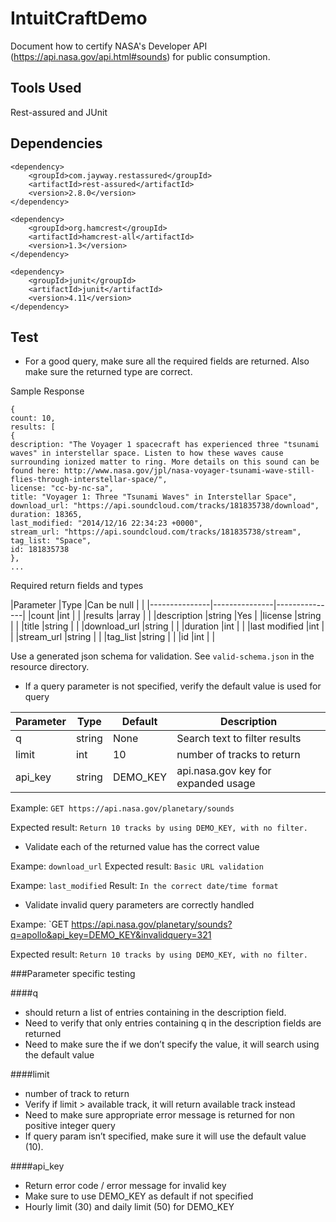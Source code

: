 # IntuitCraftDemo

Document how to certify NASA's Developer API (https://api.nasa.gov/api.html#sounds) for public consumption.

## Tools Used
Rest-assured and JUnit

## Dependencies
```
<dependency>
    <groupId>com.jayway.restassured</groupId>
    <artifactId>rest-assured</artifactId>
    <version>2.8.0</version>
</dependency>

<dependency>
    <groupId>org.hamcrest</groupId>
    <artifactId>hamcrest-all</artifactId>
    <version>1.3</version>
</dependency>

<dependency>
    <groupId>junit</groupId>
    <artifactId>junit</artifactId>
    <version>4.11</version>
</dependency>
```

## Test

- For a good query, make sure all the required fields are returned.  Also make sure the returned type are correct.  

Sample Response
```
{
count: 10,
results: [
{
description: "The Voyager 1 spacecraft has experienced three "tsunami waves" in interstellar space. Listen to how these waves cause surrounding ionized matter to ring. More details on this sound can be found here: http://www.nasa.gov/jpl/nasa-voyager-tsunami-wave-still-flies-through-interstellar-space/",
license: "cc-by-nc-sa",
title: "Voyager 1: Three "Tsunami Waves" in Interstellar Space",
download_url: "https://api.soundcloud.com/tracks/181835738/download",
duration: 18365,
last_modified: "2014/12/16 22:34:23 +0000",
stream_url: "https://api.soundcloud.com/tracks/181835738/stream",
tag_list: "Space",
id: 181835738
},
...
```
Required return fields and types

|Parameter      |Type           |Can be null    |	                            |
|---------------|---------------|---------------|
|count		|int		|		|
|results	|array		|		|
|description	|string		|Yes		|
|license	|string		|		|
|title		|string		|		|
|download_url	|string		|		|
|duration	|int		|		|
|last modified	|int		|		|
|stream_url	|string		|		|
|tag_list	|string		|		|
|id		|int		|		|

Use a generated json schema for validation. See `valid-schema.json` in the resource directory.


- If a query parameter is not specified, verify the default value is used for query

|Parameter	|Type	  |Default	|Description                          |
|-----------|-------|---------|-------------------------------------|
|q	        |string	|None     |	Search text to filter results       |
|limit	    |int	  |10	      | number of tracks to return          |
|api_key	  |string |DEMO_KEY |	api.nasa.gov key for expanded usage |

Example: `GET https://api.nasa.gov/planetary/sounds`

Expected result: `Return 10 tracks by using DEMO_KEY, with no filter.`

- Validate each of the returned value has the correct value

Exampe: `download_url`
Expected result: `Basic URL validation`

Exampe: `last_modified`
Result: `In the correct date/time format`


- Validate invalid query parameters are correctly handled

Exampe: `GET https://api.nasa.gov/planetary/sounds?q=apollo&api_key=DEMO_KEY&invalidquery=321

Expected result: `Return 10 tracks by using DEMO_KEY, with no filter.`

###Parameter specific testing

####q 
- should return a list of entries containing in the description field.
- Need to verify that only entries containing q in the description fields are returned
- Need to make sure the if we don’t specify the value, it will search using the default value


####limit
- number of track to return
- Verify if limit > available track, it will return available track instead
- Need to make sure appropriate error message is returned for non positive integer query
- If query param isn’t specified, make sure it will use the default value (10).


####api_key
- Return error code / error message for invalid key
- Make sure to use DEMO_KEY as default if not specified 
- Hourly limit (30) and daily limit (50) for DEMO_KEY
